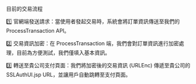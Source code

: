 目前的交易流程

1️⃣ 官網端發送請求：當使用者發起交易時，系統會將訂單資訊傳送至我們的 ProcessTransaction API。

2️⃣ 交易資訊加密：在 ProcessTransaction 端，我們會對訂單資訊進行加密處理，目前為方便測試，我們僅填入基本資訊。

3️⃣ 轉送至貴公司支付頁面：我們將加密後的交易資訊 (URLEnc) 傳遞至貴公司的 SSLAuthUI.jsp URL，並讓用戶自動跳轉至支付頁面。

